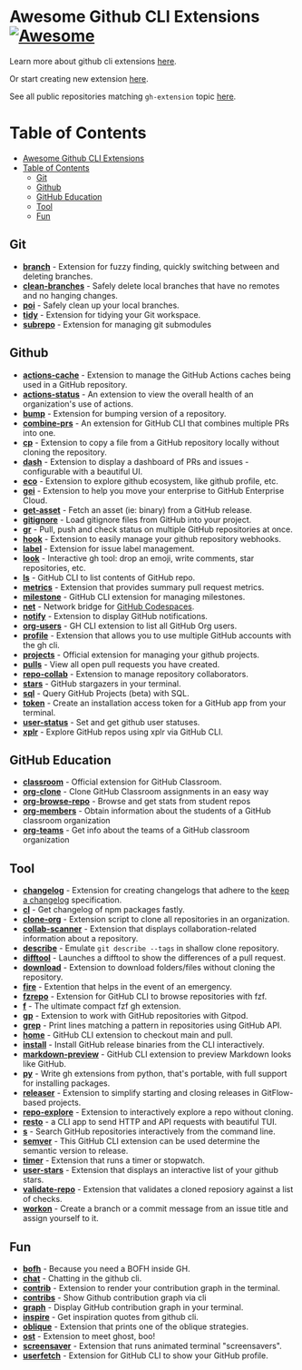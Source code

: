 # Awesome Github CLI Extensions [![Awesome](https://awesome.re/badge.svg)](https://awesome.re)

Learn more about github cli extensions [here](https://cli.github.com).

Or start creating new extension [here](https://docs.github.com/en/github-cli/github-cli/creating-github-cli-extensions).

See all public repositories matching `gh-extension` topic [here](https://github.com/topics/gh-extension).

Table of Contents
=================
- [Awesome Github CLI Extensions ](#awesome-github-cli-extensions-)
- [Table of Contents](#table-of-contents)
  - [Git](#git)
  - [Github](#github)
  - [GitHub Education](#github-education)
  - [Tool](#tool)
  - [Fun](#fun)
  
## Git

- [**branch**](https://github.com/mislav/gh-branch) - Extension for fuzzy finding, quickly switching between and deleting branches.
- [**clean-branches**](https://github.com/davidraviv/gh-clean-branches) - Safely delete local branches that have no remotes and no hanging changes.
- [**poi**](https://github.com/seachicken/gh-poi) - Safely clean up your local branches.
- [**tidy**](https://github.com/HaywardMorihara/gh-tidy) - Extension for tidying your Git workspace.
- [**subrepo**](https://github.com/teaglebuilt/gh-subrepo) - Extension for managing git submodules

## Github

- [**actions-cache**](https://github.com/actions/gh-actions-cache) - Extension to manage the GitHub Actions caches being used in a GitHub repository.
- [**actions-status**](https://github.com/rsese/gh-actions-status) - An extension to view the overall health of an organization's use of actions.
- [**bump**](https://github.com/johnmanjiro13/gh-bump) - Extension for bumping version of a repository.
- [**combine-prs**](https://github.com/rnorth/gh-combine-prs) - An extension for GitHub CLI that combines multiple PRs into one.
- [**cp**](https://github.com/mislav/gh-cp) - Extension to copy a file from a GitHub repository locally without cloning the repository.
- [**dash**](https://github.com/dlvhdr/gh-dash) - Extension to display a dashboard of PRs and issues - configurable with a beautiful UI.
- [**eco**](https://github.com/thatvegandev/gh-eco) - Extension to explore github ecosystem, like github profile, etc.
- [**gei**](https://github.com/github/gh-gei) - Extension to help you move your enterprise to GitHub Enterprise Cloud.
- [**get-asset**](https://github.com/chmouel/gh-get-asset) - Fetch an asset (ie: binary) from a GitHub release.
- [**gitignore**](https://github.com/garnertb/gh-gitignore) - Load gitignore files from GitHub into your project.
- [**gr**](https://github.com/sarumaj/gh-gr) - Pull, push and check status on multiple GitHub repositories at once.
- [**hook**](https://github.com/lucasmelin/gh-hook) - Extension to easily manage your github repository webhooks.
- [**label**](https://github.com/heaths/gh-label) - Extension for issue label management.
- [**look**](https://github.com/LangLangBart/gh-look) - Interactive gh tool: drop an emoji, write comments, star repositories, etc.
- [**ls**](https://github.com/wuwe1/gh-ls) - GitHub CLI to list contents of GitHub repo.
- [**metrics**](https://github.com/hectcastro/gh-metrics) - Extension that provides summary pull request metrics.
- [**milestone**](https://github.com/valeriobelli/gh-milestone) - GitHub CLI extension for managing milestones.
- [**net**](https://github.com/github/gh-net) - Network bridge for [GitHub Codespaces](https://github.com/features/codespaces).
- [**notify**](https://github.com/meiji163/gh-notify) - Extension to display GitHub notifications.
- [**org-users**](https://github.com/yermulnik/gh-org-users) - GH CLI extension to list all GitHub Org users.
- [**profile**](https://github.com/gabe565/gh-profile) - Extension that allows you to use multiple GitHub accounts with the gh cli.
- [**projects**](https://github.com/github/gh-projects) - Official extension for managing your github projects.
- [**pulls**](https://github.com/AaronMoat/gh-pulls) - View all open pull requests you have created.
- [**repo-collab**](https://github.com/mislav/gh-repo-collab) - Extension to manage repository collaborators.
- [**stars**](https://github.com/aymanbagabas/gh-stars) - GitHub stargazers in your terminal.
- [**sql**](https://github.com/KOBA789/gh-sql) - Query GitHub Projects (beta) with SQL.
- [**token**](https://github.com/Link-/gh-token) - Create an installation access token for a GitHub app from your terminal.
- [**user-status**](https://github.com/vilmibm/gh-user-status) - Set and get github user statuses.
- [**xplr**](https://github.com/sayanarijit/gh-xplr) - Explore GitHub repos using xplr via GitHub CLI.

## GitHub Education

* [**classroom**](https://github.com/github/gh-classroom) - Official extension for GitHub Classroom.
* [**org-clone**](https://github.com/gh-cli-for-education/gh-org-clone) - Clone GitHub Classroom assignments in an easy way
* [**org-browse-repo**](https://github.com/gh-cli-for-education/gh-org-browse-repo) -  Browse and get stats from student repos 
* [**org-members**](https://github.com/gh-cli-for-education/gh-org-members) - Obtain  information about the students of a GitHub classroom organization
* [**org-teams**](https://github.com/gh-cli-for-education/gh-org-teams) - Get info about the teams of a GitHub classroom organization

## Tool

- [**changelog**](https://github.com/chelnak/gh-changelog) - Extension for creating changelogs that adhere to the [keep a changelog](https://keepachangelog.com/en/1.0.0/) specification.
- [**cl**](https://github.com/tmkx/gh-cl) - Get changelog of npm packages fastly.
- [**clone-org**](https://github.com/matt-bartel/gh-clone-org) - Extension script to clone all repositories in an organization.
- [**collab-scanner**](https://github.com/nicokosi/gh-collab-scanner) - Extension that displays collaboration-related information about a repository.
- [**describe**](https://github.com/proudust/gh-describe) - Emulate `git describe --tags` in shallow clone repository.
- [**difftool**](https://github.com/speedyleion/gh-difftool) - Launches a difftool to show the differences of a pull request.
- [**download**](https://github.com/yuler/gh-download) - Extension to download folders/files without cloning the repository.
- [**fire**](https://github.com/maximousblk/gh-fire) - Extention that helps in the event of an emergency.
- [**fzrepo**](https://github.com/sheepla/gh-fzrepo) - Extension for GitHub CLI to browse repositories with fzf.
- [**f**](https://github.com/gennaro-tedesco/gh-f) - The ultimate compact fzf gh extension.
- [**gp**](https://github.com/gitpod-io/gh-gp) - Extension to work with GitHub repositories with Gitpod.
- [**grep**](https://github.com/k1LoW/gh-grep) - Print lines matching a pattern in repositories using GitHub API.
- [**home**](https://github.com/norwd/gh-home) - GitHub CLI extension to checkout main and pull.
- [**install**](https://github.com/redraw/gh-install) - Install GitHub release binaries from the CLI interactively.
- [**markdown-preview**](https://github.com/yusukebe/gh-markdown-preview) - GitHub CLI extension to preview Markdown looks like GitHub.
- [**py**](https://github.com/JessicaTegner/gh-py) - Write gh extensions from python, that's portable, with full support for installing packages.
- [**releaser**](https://github.com/carlsberg/gh-releaser) - Extension to simplify starting and closing releases in GitFlow-based projects.
- [**repo-explore**](https://github.com/samcoe/gh-repo-explore) - Extension to interactively explore a repo without cloning.
- [**resto**](https://github.com/abdfnx/gh-resto) - a CLI app to send HTTP and API requests with beautiful TUI.
- [**s**](https://github.com/gennaro-tedesco/gh-s) - Search GitHub repositories interactively from the command line.
- [**semver**](https://github.com/koozz/gh-semver) - This GitHub CLI extension can be used determine the semantic version to release.
- [**timer**](https://github.com/anmalkov/gh-timer) - Extension that runs a timer or stopwatch.
- [**user-stars**](https://github.com/korosuke613/gh-user-stars) - Extension that displays an interactive list of your github stars.
- [**validate-repo**](https://github.com/govindsme/gh-validate-repo) - Extension that validates a cloned reposiory against a list of checks.
- [**workon**](https://github.com/chmouel/gh-workon/) - Create a branch or a commit message from an issue title and assign yourself to it.

## Fun

- [**bofh**](https://github.com/fundor333/gh-bofh) - Because you need a BOFH inside GH.
- [**chat**](https://github.com/vilmibm/gh-chat) - Chatting in the github cli.
- [**contrib**](https://github.com/mislav/gh-contrib) - Extension to render your contribution graph in the terminal.
- [**contribs**](https://github.com/mintarchit/gh-contribs) - Show Github contribution graph via cli
- [**graph**](https://github.com/kawarimidoll/gh-graph) - Display GitHub contribution graph in your terminal.
- [**inspire**](https://github.com/lakuapik/gh-inspire) - Get inspiration quotes from github cli.
- [**oblique**](https://github.com/vilmibm/gh-oblique) - Extension that prints one of the oblique strategies.
- [**ost**](https://github.com/mattn/gh-ost) - Extension to meet ghost, boo!
- [**screensaver**](https://github.com/vilmibm/gh-screensaver) - Extension that runs animated terminal "screensavers".
- [**userfetch**](https://github.com/sheepla/gh-userfetch) - Extension for GitHub CLI to show your GitHub profile.
